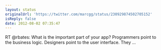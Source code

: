 ```yaml
---
layout: status
originalUrl: 'https://twitter.com/marcgg/status/230929874502705152'
isReply: false
date: 2012-08-02 07:35:47
---
```


RT @rbates: What is the important part of your app? Programmers point to the business logic. Designers point to the user interface. They ...
